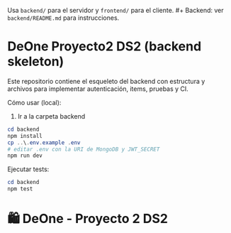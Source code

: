Usa `backend/` para el servidor y `frontend/` para el cliente.
#+ Backend: ver `backend/README.md` para instrucciones.
# DeOne Proyecto2 DS2 (backend skeleton)

Este repositorio contiene el esqueleto del backend con estructura y archivos para implementar autenticación, items, pruebas y CI.

Cómo usar (local):

1. Ir a la carpeta backend

```powershell
cd backend
npm install
cp ..\.env.example .env
# editar .env con la URI de MongoDB y JWT_SECRET
npm run dev
```

Ejecutar tests:

```powershell
cd backend
npm test
```
# 🛍️ DeOne - Proyecto 2 DS2
